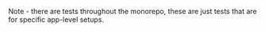 Note - there are tests throughout the monorepo, these are just tests that are for specific app-level setups.
